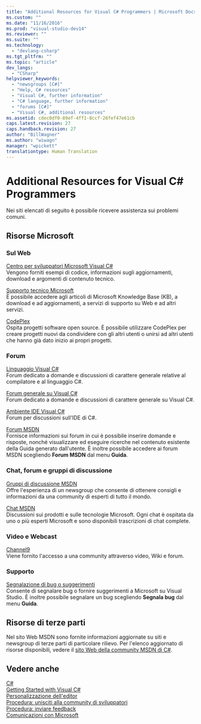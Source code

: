 ```yaml
---
title: "Additional Resources for Visual C# Programmers | Microsoft Docs"
ms.custom: ""
ms.date: "11/16/2016"
ms.prod: "visual-studio-dev14"
ms.reviewer: ""
ms.suite: ""
ms.technology: 
  - "devlang-csharp"
ms.tgt_pltfrm: ""
ms.topic: "article"
dev_langs: 
  - "CSharp"
helpviewer_keywords: 
  - "newsgroups [C#]"
  - "Help, C# resources"
  - "Visual C#, further information"
  - "C# language, further information"
  - "forums [C#]"
  - "Visual C#, additional resources"
ms.assetid: cdec0df0-89ef-4ff1-8ccf-26fef47e61cb
caps.latest.revision: 27
caps.handback.revision: 27
author: "BillWagner"
ms.author: "wiwagn"
manager: "wpickett"
translationtype: Human Translation
---
```

# Additional Resources for Visual C# Programmers
Nei siti elencati di seguito è possibile ricevere assistenza sui problemi comuni.  
  
## Risorse Microsoft  
  
### Sul Web  
 [Centro per sviluppatori Microsoft Visual C\#](http://go.microsoft.com/fwlink/?LinkId=47811)  
 Vengono forniti esempi di codice, informazioni sugli aggiornamenti, download e argomenti di contenuto tecnico.  
  
 [Supporto tecnico Microsoft](http://go.microsoft.com/fwlink/?LinkID=108287)  
 È possibile accedere agli articoli di Microsoft Knowledge Base \(KB\), a download e ad aggiornamenti, a servizi di supporto su Web e ad altri servizi.  
  
 [CodePlex](http://go.microsoft.com/fwlink/?LinkId=137330)  
 Ospita progetti software open source.  È possibile utilizzare CodePlex per creare progetti nuovi da condividere con gli altri utenti o unirsi ad altri utenti che hanno già dato inizio ai propri progetti.  
  
### Forum  
 [Linguaggio Visual C\#](http://go.microsoft.com/fwlink/?LinkId=165947)  
 Forum dedicato a domande e discussioni di carattere generale relative al compilatore e al linguaggio C\#.  
  
 [Forum generale su Visual C\#](http://go.microsoft.com/fwlink/?LinkId=165948)  
 Forum dedicato a domande e discussioni di carattere generale su Visual C\#.  
  
 [Ambiente IDE Visual C\#](http://go.microsoft.com/fwlink/?LinkId=165951)  
 Forum per discussioni sull'IDE di C\#.  
  
 [Forum MSDN](http://go.microsoft.com/fwlink/?LinkId=157697)  
 Fornisce informazioni sui forum in cui è possibile inserire domande e risposte, nonché visualizzare ed eseguire ricerche nel contenuto esistente della Guida generato dall'utente.  È inoltre possibile accedere ai forum MSDN scegliendo **Forum MSDN** dal menu **Guida**.  
  
### Chat, forum e gruppi di discussione  
 [Gruppi di discussione MSDN](http://go.microsoft.com/fwlink/?LinkId=145961)  
 Offre l'esperienza di un newsgroup che consente di ottenere consigli e informazioni da una community di esperti di tutto il mondo.  
  
 [Chat MSDN](http://go.microsoft.com/fwlink/?LinkId=145962)  
 Discussioni sui prodotti e sulle tecnologie Microsoft.  Ogni chat è ospitata da uno o più esperti Microsoft  e sono disponibili trascrizioni di chat complete.  
  
### Video e Webcast  
 [Channel9](http://go.microsoft.com/fwlink/?LinkID=123827)  
 Viene fornito l'accesso a una community attraverso video, Wiki e forum.  
  
### Supporto  
 [Segnalazione di bug o suggerimenti](http://go.microsoft.com/fwlink/?LinkID=79804)  
 Consente di segnalare bug o fornire suggerimenti a Microsoft su Visual Studio.  È inoltre possibile segnalare un bug scegliendo **Segnala bug** dal menu **Guida**.  
  
## Risorse di terze parti  
 Nel sito Web MSDN sono fornite informazioni aggiornate su siti e newsgroup di terze parti di particolare rilievo.  Per l'elenco aggiornato di risorse disponibili, vedere il [sito Web della community MSDN di C\#](http://go.microsoft.com/fwlink/?LinkID=165945).  
  
## Vedere anche  
 [C\#](../../csharp/csharp.md)   
 [Getting Started with Visual C\#](../../csharp/getting-started/getting-started-with-csharp.md)   
 [Personalizzazione dell'editor](/visual-studio/ide/customizing-the-editor)   
 [Procedura: unisciti alla community di sviluppatori](../Topic/How%20to:%20Get%20Involved%20in%20the%20Developer%20Community.md)   
 [Procedura: inviare feedback](../Topic/How%20to:%20Send%20Feedback%20About%20Visual%20Studio.md)   
 [Comunicazioni con Microsoft](/visual-studio/ide/talk-to-us)